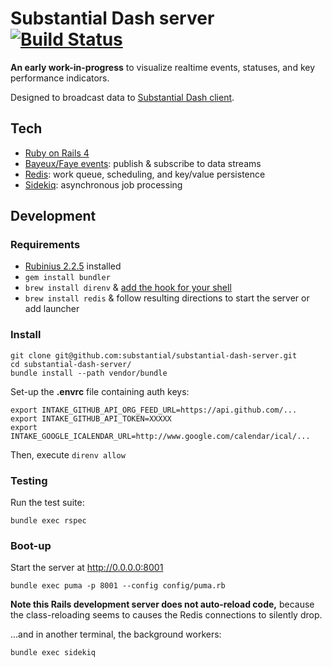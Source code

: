 # Substantial Dash server [![Build Status](https://travis-ci.org/substantial/substantial-dash-server.png)](https://travis-ci.org/substantial/substantial-dash-server)

**An early work-in-progress** to visualize realtime events, statuses, and key performance indicators.

Designed to broadcast data to [Substantial Dash client](https://github.com/substantial/substantial-dash-client).

## Tech

* [Ruby on Rails 4](http://rubyonrails.org)
* [Bayeux/Faye events](http://faye.jcoglan.com): publish & subscribe to data streams
* [Redis](http://redis.io): work queue, scheduling, and key/value persistence
* [Sidekiq](http://mperham.github.com/sidekiq/): asynchronous job processing

## Development

### Requirements

* [Rubinius 2.2.5](http://rubini.us/) installed
* `gem install bundler`
* `brew install direnv` & [add the hook for your shell](http://direnv.net/)
* `brew install redis` & follow resulting directions to start the server or add launcher

### Install

    git clone git@github.com:substantial/substantial-dash-server.git
    cd substantial-dash-server/
    bundle install --path vendor/bundle

Set-up the **.envrc** file containing auth keys:

    export INTAKE_GITHUB_API_ORG_FEED_URL=https://api.github.com/...
    export INTAKE_GITHUB_API_TOKEN=XXXXX
    export INTAKE_GOOGLE_ICALENDAR_URL=http://www.google.com/calendar/ical/...

Then, execute `direnv allow`

### Testing

Run the test suite:

    bundle exec rspec

### Boot-up
    
Start the server at http://0.0.0.0:8001
    
    bundle exec puma -p 8001 --config config/puma.rb

**Note this Rails development server does not auto-reload code,** because the class-reloading seems to causes the Redis connections to silently drop.

...and in another terminal, the background workers:

    bundle exec sidekiq

